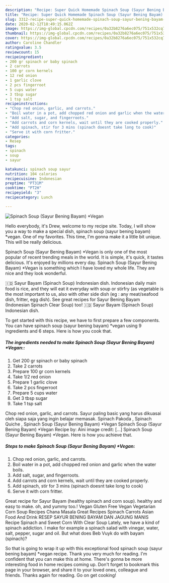 ```yaml
---
description: "Recipe: Super Quick Homemade Spinach Soup (Sayur Bening Bayam) *Vegan"
title: "Recipe: Super Quick Homemade Spinach Soup (Sayur Bening Bayam) *Vegan"
slug: 3312-recipe-super-quick-homemade-spinach-soup-sayur-bening-bayam-vegan
date: 2020-02-12T18:49:15.062Z
image: https://img-global.cpcdn.com/recipes/0a32b8276a6ec075/751x532cq70/spinach-soup-sayur-bening-bayam-vegan-recipe-main-photo.jpg
thumbnail: https://img-global.cpcdn.com/recipes/0a32b8276a6ec075/751x532cq70/spinach-soup-sayur-bening-bayam-vegan-recipe-main-photo.jpg
cover: https://img-global.cpcdn.com/recipes/0a32b8276a6ec075/751x532cq70/spinach-soup-sayur-bening-bayam-vegan-recipe-main-photo.jpg
author: Caroline Chandler
ratingvalue: 3.5
reviewcount: 15
recipeingredient:
- 200 gr spinach or baby spinach
- 2 carrots
- 100 gr corn kernels
- 12 red onion
- 1 garlic clove
- 2 pcs fingerroot
- 5 cups water
- 3 tbsp sugar
- 1 tsp salt
recipeinstructions:
- "Chop red onion, garlic, and carrots."
- "Boil water in a pot, add chopped red onion and garlic when the water boils."
- "Add salt, sugar, and fingerroots."
- "Add carrots and corn kernels, wait until they are cooked properly."
- "Add spinach, stir for 3 mins (spinach doesnt take long to cook)"
- "Serve it with corn fritter."
categories:
- Resep
tags:
- spinach
- soup
- sayur

katakunci: spinach soup sayur
nutrition: 104 calories
recipecuisine: Indonesian
preptime: "PT31M"
cooktime: "PT2H"
recipeyield: "3"
recipecategory: Lunch

---
```



![Spinach Soup (Sayur Bening Bayam) *Vegan](https://img-global.cpcdn.com/recipes/0a32b8276a6ec075/751x532cq70/spinach-soup-sayur-bening-bayam-vegan-recipe-main-photo.jpg)

Hello everybody, it's Drew, welcome to my recipe site. Today, I will show you a way to make a special dish, spinach soup (sayur bening bayam) *vegan. One of my favorites. This time, I'm gonna make it a little bit unique. This will be really delicious.

Spinach Soup (Sayur Bening Bayam) *Vegan is only one of the most popular of recent trending meals in the world. It is simple, it's quick, it tastes delicious. It's enjoyed by millions every day. Spinach Soup (Sayur Bening Bayam) *Vegan is something which I have loved my whole life. They are nice and they look wonderful.

🇮🇩 Sayur Bayam (Spinach Soup) Indonesian dish. Indonesian daily main food is rice, and they will eat it everyday with soup or stirfry (as vegetable is the most important to us, also with other side dish (eg : any meat/seafood dish, fritter, egg dish). See great recipes for Sayur Bening Bayam (Indonesian Spinach Clear Soup) too! 🇮🇩 Sayur Bayam (Spinach Soup) Indonesian dish.


To get started with this recipe, we have to first prepare a few components. You can have spinach soup (sayur bening bayam) *vegan using 9 ingredients and 6 steps. Here is how you cook that.

##### The ingredients needed to make Spinach Soup (Sayur Bening Bayam) *Vegan::

1. Get 200 gr spinach or baby spinach
1. Take 2 carrots
1. Prepare 100 gr corn kernels
1. Take 1/2 red onion
1. Prepare 1 garlic clove
1. Take 2 pcs fingerroot
1. Prepare 5 cups water
1. Get 3 tbsp sugar
1. Take 1 tsp salt


Chop red onion, garlic, and carrots. Sayur paling basic yang harus dikuasai oleh siapa saja yang ingin belajar memasak. Spinach Pakoda , Spinach Quiche , Spinach Soup (Sayur Bening Bayam) *Vegan Spinach Soup (Sayur Bening Bayam) *Vegan Recipe by: Aini image credit: […] Spinach Soup (Sayur Bening Bayam) *Vegan. Here is how you achieve that. 

##### Steps to make Spinach Soup (Sayur Bening Bayam) *Vegan:

1. Chop red onion, garlic, and carrots.
1. Boil water in a pot, add chopped red onion and garlic when the water boils.
1. Add salt, sugar, and fingerroots.
1. Add carrots and corn kernels, wait until they are cooked properly.
1. Add spinach, stir for 3 mins (spinach doesnt take long to cook)
1. Serve it with corn fritter.


Great recipe for Sayur Bayam (healthy spinach and corn soup). healthy and easy to make. oh, and yummy too.! Vegan Gluten Free Vegan Vegetarian Corn Soup Recipes Chana Masala Great Recipes Spinach Carrots Asian Food And Drink RESEP SAYUR BENING BAYAM DAN JAGUNG MANIS Recipe Spinach and Sweet Corn With Clear Soup Lately, we have a kind of spinach addiction. I make for example a spinach salad with vinegar, water, salt, pepper, sugar and oil. But what does Beb Vuyk do with bayam (spinach)? 

So that is going to wrap it up with this exceptional food spinach soup (sayur bening bayam) *vegan recipe. Thank you very much for reading. I'm confident that you can make this at home. There's gonna be more interesting food in home recipes coming up. Don't forget to bookmark this page in your browser, and share it to your loved ones, colleague and friends. Thanks again for reading. Go on get cooking!
